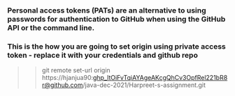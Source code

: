 
### Personal access tokens (PATs) are an alternative to using passwords for authentication to GitHub when using the GitHub API or the command line.

### This is the how you are going to set origin using private access token - replace it with your credentials and github repo   
>>git remote set-url origin https://hjanjua90: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@github.com/java-dec-2021/Harpreet-s-assignment.git
